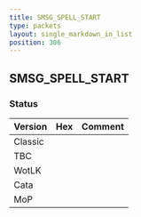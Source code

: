 ```yaml
---
title: SMSG_SPELL_START
type: packets
layout: single_markdown_in_list
position: 306
---
```


## SMSG_SPELL_START

### Status

Version    | Hex        | Comment
---------- | ---------- | ---------- 
Classic    |            |
TBC        |            |
WotLK      |            |
Cata       |            |
MoP        |            |